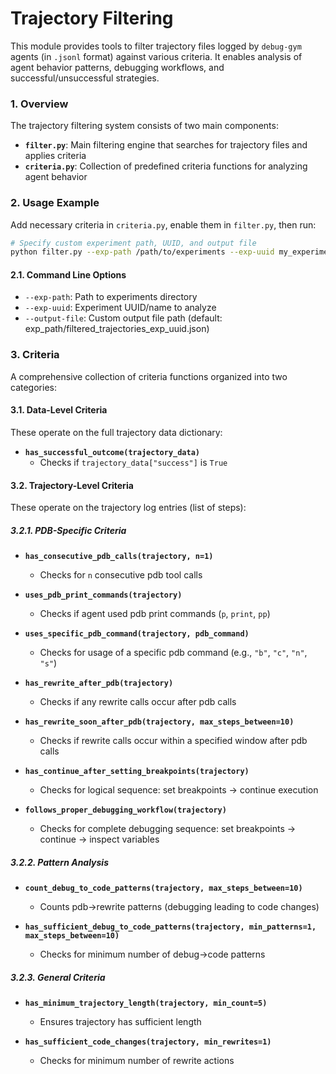 # Trajectory Filtering

This module provides tools to filter trajectory files logged by `debug-gym` agents (in `.jsonl` format) against various criteria. It enables analysis of agent behavior patterns, debugging workflows, and successful/unsuccessful strategies.

### 1. Overview

The trajectory filtering system consists of two main components:

- **`filter.py`**: Main filtering engine that searches for trajectory files and applies criteria
- **`criteria.py`**: Collection of predefined criteria functions for analyzing agent behavior

### 2. Usage Example
Add necessary criteria in `criteria.py`, enable them in `filter.py`, then run:
```bash
# Specify custom experiment path, UUID, and output file
python filter.py --exp-path /path/to/experiments --exp-uuid my_experiment  --output-file /path/to/experiments/filtered_trajectories_my_experiment.json
```

#### 2.1. Command Line Options
- `--exp-path`: Path to experiments directory
- `--exp-uuid`: Experiment UUID/name to analyze
- `--output-file`: Custom output file path (default: exp_path/filtered_trajectories_exp_uuid.json)

### 3. Criteria

A comprehensive collection of criteria functions organized into two categories:

#### 3.1. Data-Level Criteria
These operate on the full trajectory data dictionary:

- **`has_successful_outcome(trajectory_data)`**
  - Checks if `trajectory_data["success"]` is `True`

#### 3.2. Trajectory-Level Criteria
These operate on the trajectory log entries (list of steps):

##### 3.2.1. PDB-Specific Criteria

- **`has_consecutive_pdb_calls(trajectory, n=1)`**
  - Checks for `n` consecutive pdb tool calls

- **`uses_pdb_print_commands(trajectory)`**
  - Checks if agent used pdb print commands (`p`, `print`, `pp`)

- **`uses_specific_pdb_command(trajectory, pdb_command)`**
  - Checks for usage of a specific pdb command (e.g., `"b"`, `"c"`, `"n"`, `"s"`)

- **`has_rewrite_after_pdb(trajectory)`**
  - Checks if any rewrite calls occur after pdb calls

- **`has_rewrite_soon_after_pdb(trajectory, max_steps_between=10)`**
  - Checks if rewrite calls occur within a specified window after pdb calls

- **`has_continue_after_setting_breakpoints(trajectory)`**
  - Checks for logical sequence: set breakpoints → continue execution

- **`follows_proper_debugging_workflow(trajectory)`**
  - Checks for complete debugging sequence: set breakpoints → continue → inspect variables

##### 3.2.2. Pattern Analysis

- **`count_debug_to_code_patterns(trajectory, max_steps_between=10)`**
  - Counts pdb→rewrite patterns (debugging leading to code changes)

- **`has_sufficient_debug_to_code_patterns(trajectory, min_patterns=1, max_steps_between=10)`**
  - Checks for minimum number of debug→code patterns

##### 3.2.3. General Criteria

- **`has_minimum_trajectory_length(trajectory, min_count=5)`**
  - Ensures trajectory has sufficient length

- **`has_sufficient_code_changes(trajectory, min_rewrites=1)`**
  - Checks for minimum number of rewrite actions


